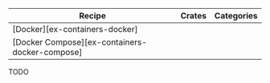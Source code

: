 | Recipe | Crates | Categories |
|--------|--------|------------|
| [Docker][ex-containers-docker] |  |  |
| [Docker Compose][ex-containers-docker-compose] |  |  |

<div class="hidden">
TODO
</div>

